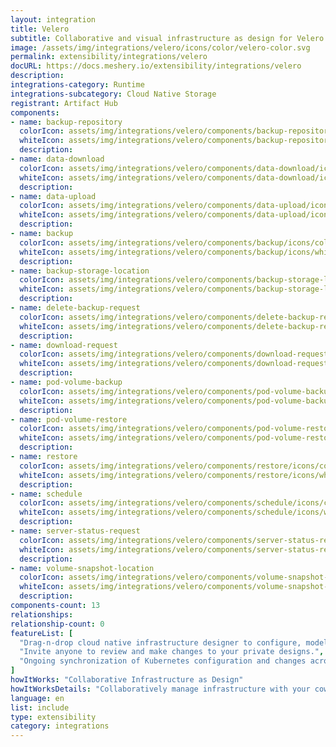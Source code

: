 ```yaml
---
layout: integration
title: Velero
subtitle: Collaborative and visual infrastructure as design for Velero
image: /assets/img/integrations/velero/icons/color/velero-color.svg
permalink: extensibility/integrations/velero
docURL: https://docs.meshery.io/extensibility/integrations/velero
description: 
integrations-category: Runtime
integrations-subcategory: Cloud Native Storage
registrant: Artifact Hub
components: 
- name: backup-repository
  colorIcon: assets/img/integrations/velero/components/backup-repository/icons/color/backup-repository-color.svg
  whiteIcon: assets/img/integrations/velero/components/backup-repository/icons/white/backup-repository-white.svg
  description: 
- name: data-download
  colorIcon: assets/img/integrations/velero/components/data-download/icons/color/data-download-color.svg
  whiteIcon: assets/img/integrations/velero/components/data-download/icons/white/data-download-white.svg
  description: 
- name: data-upload
  colorIcon: assets/img/integrations/velero/components/data-upload/icons/color/data-upload-color.svg
  whiteIcon: assets/img/integrations/velero/components/data-upload/icons/white/data-upload-white.svg
  description: 
- name: backup
  colorIcon: assets/img/integrations/velero/components/backup/icons/color/backup-color.svg
  whiteIcon: assets/img/integrations/velero/components/backup/icons/white/backup-white.svg
  description: 
- name: backup-storage-location
  colorIcon: assets/img/integrations/velero/components/backup-storage-location/icons/color/backup-storage-location-color.svg
  whiteIcon: assets/img/integrations/velero/components/backup-storage-location/icons/white/backup-storage-location-white.svg
  description: 
- name: delete-backup-request
  colorIcon: assets/img/integrations/velero/components/delete-backup-request/icons/color/delete-backup-request-color.svg
  whiteIcon: assets/img/integrations/velero/components/delete-backup-request/icons/white/delete-backup-request-white.svg
  description: 
- name: download-request
  colorIcon: assets/img/integrations/velero/components/download-request/icons/color/download-request-color.svg
  whiteIcon: assets/img/integrations/velero/components/download-request/icons/white/download-request-white.svg
  description: 
- name: pod-volume-backup
  colorIcon: assets/img/integrations/velero/components/pod-volume-backup/icons/color/pod-volume-backup-color.svg
  whiteIcon: assets/img/integrations/velero/components/pod-volume-backup/icons/white/pod-volume-backup-white.svg
  description: 
- name: pod-volume-restore
  colorIcon: assets/img/integrations/velero/components/pod-volume-restore/icons/color/pod-volume-restore-color.svg
  whiteIcon: assets/img/integrations/velero/components/pod-volume-restore/icons/white/pod-volume-restore-white.svg
  description: 
- name: restore
  colorIcon: assets/img/integrations/velero/components/restore/icons/color/restore-color.svg
  whiteIcon: assets/img/integrations/velero/components/restore/icons/white/restore-white.svg
  description: 
- name: schedule
  colorIcon: assets/img/integrations/velero/components/schedule/icons/color/schedule-color.svg
  whiteIcon: assets/img/integrations/velero/components/schedule/icons/white/schedule-white.svg
  description: 
- name: server-status-request
  colorIcon: assets/img/integrations/velero/components/server-status-request/icons/color/server-status-request-color.svg
  whiteIcon: assets/img/integrations/velero/components/server-status-request/icons/white/server-status-request-white.svg
  description: 
- name: volume-snapshot-location
  colorIcon: assets/img/integrations/velero/components/volume-snapshot-location/icons/color/volume-snapshot-location-color.svg
  whiteIcon: assets/img/integrations/velero/components/volume-snapshot-location/icons/white/volume-snapshot-location-white.svg
  description: 
components-count: 13
relationships: 
relationship-count: 0
featureList: [
  "Drag-n-drop cloud native infrastructure designer to configure, model, and deploy your workloads.",
  "Invite anyone to review and make changes to your private designs.",
  "Ongoing synchronization of Kubernetes configuration and changes across any number of clusters."
]
howItWorks: "Collaborative Infrastructure as Design"
howItWorksDetails: "Collaboratively manage infrastructure with your coworkers synchronously sharing the same designs."
language: en
list: include
type: extensibility
category: integrations
---
```

